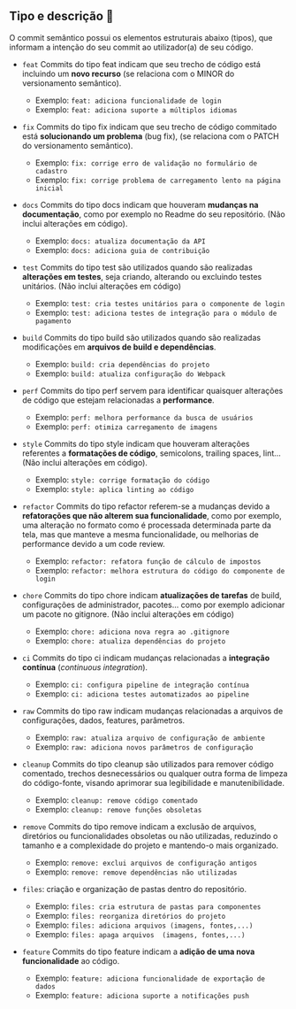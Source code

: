## Tipo e descrição 🦄

O commit semântico possui os elementos estruturais abaixo (tipos), que informam a intenção do seu commit ao utilizador(a) de seu código.

- `feat` Commits do tipo feat indicam que seu trecho de código está incluindo um **novo recurso** (se relaciona com o MINOR do versionamento semântico).
  - Exemplo: `feat: adiciona funcionalidade de login`
  - Exemplo: `feat: adiciona suporte a múltiplos idiomas`

- `fix` Commits do tipo fix indicam que seu trecho de código commitado está **solucionando um problema** (bug fix), (se relaciona com o PATCH do versionamento semântico).
  - Exemplo: `fix: corrige erro de validação no formulário de cadastro`
  - Exemplo: `fix: corrige problema de carregamento lento na página inicial`

- `docs` Commits do tipo docs indicam que houveram **mudanças na documentação**, como por exemplo no Readme do seu repositório. (Não inclui alterações em código).
  - Exemplo: `docs: atualiza documentação da API`
  - Exemplo: `docs: adiciona guia de contribuição`

- `test` Commits do tipo test são utilizados quando são realizadas **alterações em testes**, seja criando, alterando ou excluindo testes unitários. (Não inclui alterações em código)
  - Exemplo: `test: cria testes unitários para o componente de login`
  - Exemplo: `test: adiciona testes de integração para o módulo de pagamento`

- `build` Commits do tipo build são utilizados quando são realizadas modificações em **arquivos de build e dependências**.
  - Exemplo: `build: cria dependências do projeto`
  - Exemplo: `build: atualiza configuração do Webpack`

- `perf` Commits do tipo perf servem para identificar quaisquer alterações de código que estejam relacionadas a **performance**.
  - Exemplo: `perf: melhora performance da busca de usuários`
  - Exemplo: `perf: otimiza carregamento de imagens`

- `style` Commits do tipo style indicam que houveram alterações referentes a **formatações de código**, semicolons, trailing spaces, lint... (Não inclui alterações em código).
  - Exemplo: `style: corrige formatação do código`
  - Exemplo: `style: aplica linting ao código`

- `refactor` Commits do tipo refactor referem-se a mudanças devido a **refatorações que não alterem sua funcionalidade**, como por exemplo, uma alteração no formato como é processada determinada parte da tela, mas que manteve a mesma funcionalidade, ou melhorias de performance devido a um code review.
  - Exemplo: `refactor: refatora função de cálculo de impostos`
  - Exemplo: `refactor: melhora estrutura do código do componente de login`

- `chore` Commits do tipo chore indicam **atualizações de tarefas** de build, configurações de administrador, pacotes... como por exemplo adicionar um pacote no gitignore. (Não inclui alterações em código)
  - Exemplo: `chore: adiciona nova regra ao .gitignore`
  - Exemplo: `chore: atualiza dependências do projeto`

- `ci` Commits do tipo ci indicam mudanças relacionadas a **integração contínua** (_continuous integration_).
  - Exemplo: `ci: configura pipeline de integração contínua`
  - Exemplo: `ci: adiciona testes automatizados ao pipeline`

- `raw` Commits do tipo raw indicam mudanças relacionadas a arquivos de configurações, dados, features, parâmetros.
  - Exemplo: `raw: atualiza arquivo de configuração de ambiente`
  - Exemplo: `raw: adiciona novos parâmetros de configuração`

- `cleanup` Commits do tipo cleanup são utilizados para remover código comentado, trechos desnecessários ou qualquer outra forma de limpeza do código-fonte, visando aprimorar sua legibilidade e manutenibilidade.
  - Exemplo: `cleanup: remove código comentado`
  - Exemplo: `cleanup: remove funções obsoletas`

- `remove` Commits do tipo remove indicam a exclusão de arquivos, diretórios ou funcionalidades obsoletas ou não utilizadas, reduzindo o tamanho e a complexidade do projeto e mantendo-o mais organizado.
  - Exemplo: `remove: exclui arquivos de configuração antigos`
  - Exemplo: `remove: remove dependências não utilizadas`

- `files`: criação e organização de pastas dentro do repositório.
  - Exemplo: `files: cria estrutura de pastas para componentes`
  - Exemplo: `files: reorganiza diretórios do projeto`
  - Exemplo: `files: adiciona arquivos (imagens, fontes,...)`
  - Exemplo: `files: apaga arquivos  (imagens, fontes,...)`

- `feature` Commits do tipo feature indicam a **adição de uma nova funcionalidade** ao código.
  - Exemplo: `feature: adiciona funcionalidade de exportação de dados`
  - Exemplo: `feature: adiciona suporte a notificações push`
